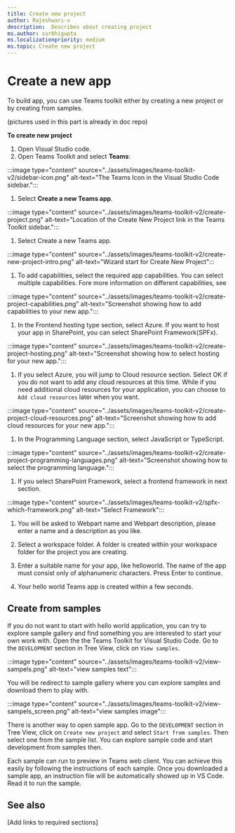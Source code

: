 ```yaml
---
title: Create new project
author: Rajeshwari-v
description:  Describes about creating project
ms.author: surbhigupta
ms.localizationpriority: medium
ms.topic: Create new project
---
```


# Create a new app

To build app, you can use Teams toolkit either by creating a new project or by creating from samples.

(pictures used in this part is already in doc repo)

**To create new project**

1. Open Visual Studio code.
1. Open Teams Toolkit and select **Teams**:

:::image type="content" source="../assets/images/teams-toolkit-v2/sidebar-icon.png" alt-text="The Teams Icon in the Visual Studio Code sidebar.":::

1. Select **Create a new Teams app**.

:::image type="content" source="../assets/images/teams-toolkit-v2/create-project.png" alt-text="Location of the Create New Project link in the Teams Toolkit sidebar.":::

1. Select Create a new Teams app.

:::image type="content" source="../assets/images/teams-toolkit-v2/create-new-project-intro.png" alt-text="Wizard start for Create New Project":::

1. To add capabilities, select the required app capabilities. You can select multiple capabilities. Fore more information on different capabilities, see 

:::image type="content" source="../assets/images/teams-toolkit-v2/create-project-capabilities.png" alt-text="Screenshot showing how to add capabilities to your new app.":::

1. In the Frontend hosting type section, select Azure. If you want to host your app in SharePoint, you can select SharePoint Framework(SPFx).

:::image type="content" source="../assets/images/teams-toolkit-v2/create-project-hosting.png" alt-text="Screenshot showing how to select hosting for your new app.":::

1. If you select Azure, you will jump to Cloud resource section. Select OK if you do not want to add any cloud resources at this time. While if you need additional cloud resources for your application, you can choose to `Add cloud resources` later when you want.

:::image type="content" source="../assets/images/teams-toolkit-v2/create-project-cloud-resources.png" alt-text="Screenshot showing how to add cloud resources for your new app.":::

1. In the Programming Language section, select JavaScript or TypeScript.

:::image type="content" source="../assets/images/teams-toolkit-v2/create-project-programming-languages.png" alt-text="Screenshot showing how to select the programming language.":::

1. If you select SharePoint Framework, select a frontend framework in next section.

:::image type="content" source="../assets/images/teams-toolkit-v2/spfx-which-framework.png" alt-text="Select Framework":::

1. You will be asked to Webpart name and Webpart description, please enter a name and a description as you like.

1. Select a workspace folder. A folder is created within your workspace folder for the project you are creating.

1. Enter a suitable name for your app, like helloworld. The name of the app must consist only of alphanumeric characters. Press Enter to continue.
 
1. Your hello world Teams app is created within a few seconds.

## Create from samples

If you do not want to start with hello world application, you can try to explore sample gallery and find something you are interested to start your own work with. Open the the Teams Toolkit for Visual Studio Code. Go to the `DEVELOPMENT` section in Tree View, click on `View samples`.

:::image type="content" source="../assets/images/teams-toolkit-v2/view-sampels.png" alt-text="view samples text":::

You will be redirect to sample gallery where you can explore samples and download them to play with.

:::image type="content" source="../assets/images/teams-toolkit-v2/view-sampels_screen.png" alt-text="view samples image":::

There is another way to open sample app. Go to the `DEVELOPMENT` section in Tree View, click on `Create new project` and select `Start from samples`. Then select one from the sample list. You can explore sample code and start development from samples then.  

Each sample can run to preview in Teams web client. You can achieve this easily by following the instructions of each sample. Once you downloaded a sample app, an instruction file will be automatically showed up in VS Code. Read it to run the sample.

## See also

[Add links to required sections]